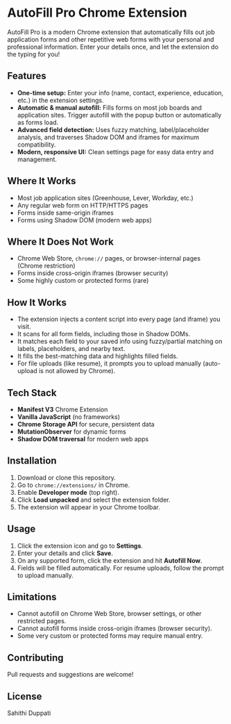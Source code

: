 # AutoFill Pro Chrome Extension

AutoFill Pro is a modern Chrome extension that automatically fills out job application forms and other repetitive web forms with your personal and professional information. Enter your details once, and let the extension do the typing for you!

## Features
- **One-time setup:** Enter your info (name, contact, experience, education, etc.) in the extension settings.
- **Automatic & manual autofill:** Fills forms on most job boards and application sites. Trigger autofill with the popup button or automatically as forms load.
- **Advanced field detection:** Uses fuzzy matching, label/placeholder analysis, and traverses Shadow DOM and iframes for maximum compatibility.
- **Modern, responsive UI:** Clean settings page for easy data entry and management.

## Where It Works
- Most job application sites (Greenhouse, Lever, Workday, etc.)
- Any regular web form on HTTP/HTTPS pages
- Forms inside same-origin iframes
- Forms using Shadow DOM (modern web apps)

## Where It Does **Not** Work
- Chrome Web Store, `chrome://` pages, or browser-internal pages (Chrome restriction)
- Forms inside cross-origin iframes (browser security)
- Some highly custom or protected forms (rare)

## How It Works
- The extension injects a content script into every page (and iframe) you visit.
- It scans for all form fields, including those in Shadow DOMs.
- It matches each field to your saved info using fuzzy/partial matching on labels, placeholders, and nearby text.
- It fills the best-matching data and highlights filled fields.
- For file uploads (like resume), it prompts you to upload manually (auto-upload is not allowed by Chrome).

## Tech Stack
- **Manifest V3** Chrome Extension
- **Vanilla JavaScript** (no frameworks)
- **Chrome Storage API** for secure, persistent data
- **MutationObserver** for dynamic forms
- **Shadow DOM traversal** for modern web apps

## Installation
1. Download or clone this repository.
2. Go to `chrome://extensions/` in Chrome.
3. Enable **Developer mode** (top right).
4. Click **Load unpacked** and select the extension folder.
5. The extension will appear in your Chrome toolbar.

## Usage
1. Click the extension icon and go to **Settings**.
2. Enter your details and click **Save**.
3. On any supported form, click the extension and hit **Autofill Now**.
4. Fields will be filled automatically. For resume uploads, follow the prompt to upload manually.

## Limitations
- Cannot autofill on Chrome Web Store, browser settings, or other restricted pages.
- Cannot autofill forms inside cross-origin iframes (browser security).
- Some very custom or protected forms may require manual entry.

## Contributing
Pull requests and suggestions are welcome!

## License
Sahithi Duppati